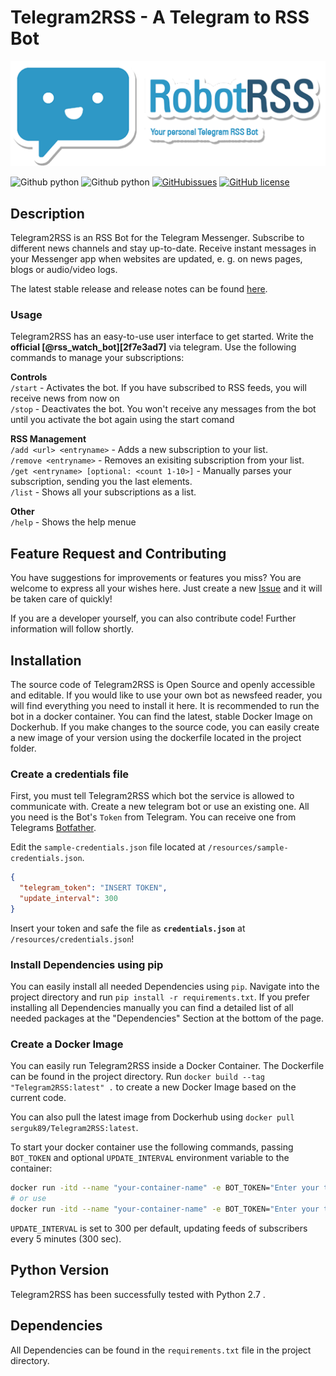 # Telegram2RSS - A Telegram to RSS Bot

![Telegram2RSS Logo](logo/text/robotrss_logo_text_512.png)

![Github python](https://img.shields.io/badge/latest_release-v1.0-lightgrey.svg)
![Github python](https://img.shields.io/badge/python-2.7-blue.svg)
[![GitHubissues](https://img.shields.io/github/issues/serguk89/telegram-rss.svg)](https://github.com/serguk89/telegram-rss/issues)
[![GitHub license](https://img.shields.io/badge/telegram-%40Telegram2RSS-blue.svg)](http://t.me/rss_watch_bot)

## Description

Telegram2RSS is an RSS Bot for the Telegram Messenger. Subscribe to different news channels and stay up-to-date. Receive instant messages in your Messenger app when websites are updated, e. g. on news pages, blogs or audio/video logs.

The latest stable release and release notes can be found [here][4fbec07].

  [4fbec07]: https://github.com/serguk89/telegram-rss/releases "releases"

### Usage

Telegram2RSS has an easy-to-use user interface to get started. Write the **official [@rss_watch_bot][2f7e3ad7]** via telegram. Use the following commands to manage your subscriptions:

[4fbec07]: http://t.me/rss_watch_bot "Telegram2RSS"

**Controls**  
`/start` - Activates the bot. If you have subscribed to RSS feeds, you will receive news from now on  
`/stop` - Deactivates the bot. You won't receive any messages from the bot until you activate the bot again using the start comand

**RSS Management**  
`/add <url> <entryname>` - Adds a new subscription to your list.  
`/remove <entryname>` - Removes an exisiting subscription from your list.  
`/get <entryname> [optional: <count 1-10>]` - Manually parses your subscription, sending you the last <count> elements.  
`/list` - Shows all your subscriptions as a list.

**Other**  
`/help` - Shows the help menue

## Feature Request and Contributing

You have suggestions for improvements or features you miss? You are welcome to express all your wishes here. Just create a new [Issue][e872f832] and it will be taken care of quickly!

[e872f832]: https://github.com/serguk89/telegram-rss/issues "Telegram2RSS Issues"

If you are a developer yourself, you can also contribute code! Further information will follow shortly.

## Installation

The source code of Telegram2RSS is Open Source and openly accessible and editable. If you would like to use your own bot as newsfeed reader, you will find everything you need to install it here. It is recommended to run the bot in a docker container. You can find the latest, stable Docker Image on Dockerhub. If you make changes to the source code, you can easily create a new image of your version using the dockerfile located in the project folder.

### Create a credentials file

First, you must tell Telegram2RSS which bot the service is allowed to communicate with. Create a new telegram bot or use an existing one. All you need is the Bot's `Token` from Telegram. You can receive one from Telegrams [Botfather][db6676cf].

Edit the `sample-credentials.json` file located at `/resources/sample-credentials.json`.

```json
{
  "telegram_token": "INSERT TOKEN",
  "update_interval": 300
}
```

Insert your token and safe the file as **`credentials.json`** at `/resources/credentials.json`!

  [db6676cf]: tg://resolve?domain=BotFather "Botfather"

### Install Dependencies using pip

You can easily install all needed Dependencies using `pip`. Navigate into the project directory and run `pip install -r requirements.txt`. If you prefer installing all Dependencies manually you can find a detailed list of all needed packages at the "Dependencies" Section at the bottom of the page.

### Create a Docker Image

You can easily run Telegram2RSS inside a Docker Container. The Dockerfile can be found in the project directory. Run `docker build --tag "Telegram2RSS:latest" .` to create a new Docker Image based on the current code.

You can also pull the latest image from Dockerhub using `docker pull serguk89/Telegram2RSS:latest`.

To start your docker container use the following commands, passing `BOT_TOKEN` and optional `UPDATE_INTERVAL` environment variable to the container:

```bash
docker run -itd --name "your-container-name" -e BOT_TOKEN="Enter your token" Telegram2RSS:latest
# or use
docker run -itd --name "your-container-name" -e BOT_TOKEN="Enter your token" -e UPDATE_INTERVAL=<Number in Minutes> Telegram2RSS:latest
```

`UPDATE_INTERVAL` is set to 300 per default, updating feeds of subscribers every 5 minutes (300 sec).

## Python Version

Telegram2RSS has been successfully tested with Python 2.7 .

## Dependencies

All Dependencies can be found in the `requirements.txt` file in the project directory.

